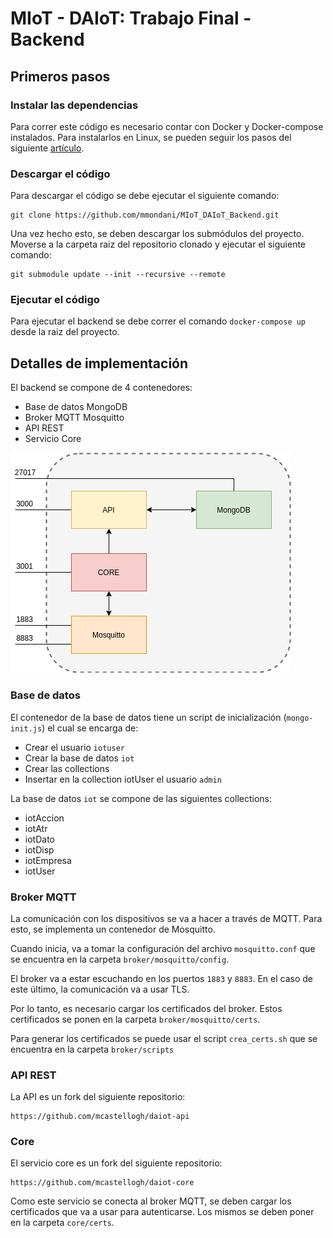 MIoT - DAIoT: Trabajo Final - Backend
=======================

## Primeros pasos

### Instalar las dependencias

Para correr este código es necesario contar con Docker y Docker-compose instalados. Para instalarlos en Linux, se pueden seguir los pasos del siguiente [artículo](https://www.gotoiot.com/pages/articles/docker_installation_linux/).

### Descargar el código

Para descargar el código se debe ejecutar el siguiente comando:

```
git clone https://github.com/mmondani/MIoT_DAIoT_Backend.git
```
Una vez hecho esto, se deben descargar los submódulos del proyecto. Moverse a la carpeta raiz del repositorio clonado y ejecutar el siguiente comando:

```
git submodule update --init --recursive --remote
``` 

### Ejecutar el código

Para ejecutar el backend se debe correr el comando `docker-compose up` desde la raiz del proyecto. 

## Detalles de implementación

El backend se compone de 4 contenedores:

- Base de datos MongoDB
- Broker MQTT Mosquitto
- API REST
- Servicio Core

![diagrama_docker](doc/diagrama_docker.png)


### Base de datos

El contenedor de la base de datos tiene un script de inicialización (`mongo-init.js`) el cual se encarga de:

- Crear el usuario `iotuser`
- Crear la base de datos `iot`
- Crear las collections
- Insertar en la collection iotUser el usuario `admin`

La base de datos `iot` se compone de las siguientes collections:

- iotAccion
- iotAtr
- iotDato
- iotDisp
- iotEmpresa
- iotUser

### Broker MQTT

La comunicación con los dispositivos se va a hacer a través de MQTT. Para esto, se implementa un contenedor de Mosquitto.

Cuando inicia, va a tomar la configuración del archivo `mosquitto.conf` que se encuentra en la carpeta `broker/mosquitto/config`.

El broker va a estar escuchando en los puertos `1883` y `8883`. En el caso de este último, la comunicación va a usar TLS.

Por lo tanto, es necesario cargar los certificados del broker. Estos certificados se ponen en la carpeta `broker/mosquitto/certs`.

Para generar los certificados se puede usar el script `crea_certs.sh` que se encuentra en la carpeta `broker/scripts`


### API REST

La API es un fork del siguiente repositorio:

``` 
https://github.com/mcastellogh/daiot-api
```

### Core

El servicio core es un fork del siguiente repositorio:

``` 
https://github.com/mcastellogh/daiot-core
```

Como este servicio se conecta al broker MQTT, se deben cargar los certificados que va a usar para autenticarse. Los mismos se deben poner en la carpeta `core/certs`.